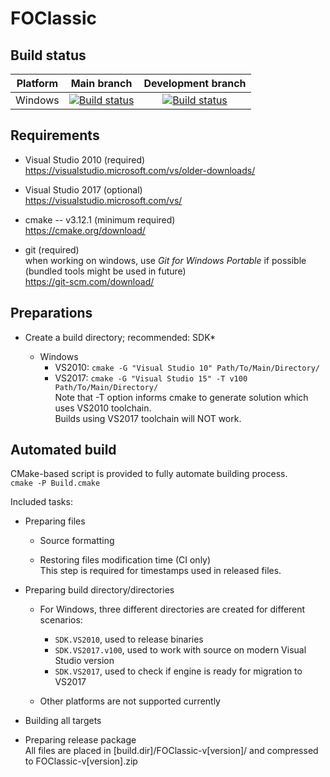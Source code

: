 # FOClassic

## Build status

| Platform | Main branch | Development branch |
|----------|:-----------:|:------------------:|
| Windows  | [![Build status](https://ci.appveyor.com/api/projects/status/wi1iio98h45iw3nj/branch/master?svg=true)](https://ci.appveyor.com/project/rotators/foclassic/branch/master) | [![Build status](https://ci.appveyor.com/api/projects/status/wi1iio98h45iw3nj/branch/dev?svg=true)](https://ci.appveyor.com/project/rotators/foclassic/branch/dev) |

## Requirements

* Visual Studio 2010 (required)  
  https://visualstudio.microsoft.com/vs/older-downloads/

* Visual Studio 2017 (optional)  
  https://visualstudio.microsoft.com/vs/

* cmake -- v3.12.1 (minimum required)  
  https://cmake.org/download/

* git (required)  
  when working on windows, use _Git for Windows Portable_ if possible (bundled tools might be used in future)  
  https://git-scm.com/download/

## Preparations

* Create a build directory; recommended: SDK*

    * Windows
        * VS2010: `cmake -G "Visual Studio 10" Path/To/Main/Directory/`
        * VS2017: `cmake -G "Visual Studio 15" -T v100 Path/To/Main/Directory/`  
          Note that -T option informs cmake to generate solution which uses VS2010 toolchain.  
          Builds using VS2017 toolchain will NOT work.

## Automated build

CMake-based script is provided to fully automate building process.  
`cmake -P Build.cmake`

Included tasks:

* Preparing files

    * Source formatting

    * Restoring files modification time (CI only)  
      This step is required for timestamps used in released files.

* Preparing build directory/directories

    * For Windows, three different directories are created for different scenarios:
        * `SDK.VS2010`,      used to release binaries
        * `SDK.VS2017.v100`, used to work with source on modern Visual Studio version
        * `SDK.VS2017`,      used to check if engine is ready for migration to VS2017

    * Other platforms are not supported currently

* Building all targets

* Preparing release package  
  All files are placed in [build.dir]/FOClassic-v[version]/ and compressed to FOClassic-v[version].zip
